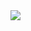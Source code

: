 <!DOCTYPE html>
<html>
<head>
	<meta charset="utf-8">
	<meta name="viewport" content="width=device-width, initial-scale=1">
	<title>Ojo</title>
</head>
<body>
	<img src="https://s.yimg.com/ny/api/res/1.2/1HLjWBTbKCcmLxgA2.yT.A--/YXBwaWQ9aGlnaGxhbmRlcjt3PTY0MDtoPTQyNw--/https://media.zenfs.com/es/tomatazos_56/fe6e9e6eca1e1abae99ed5156de67633">

</body>
</html>


